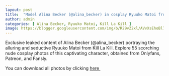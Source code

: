 ```yaml
---
layout: post
title:  "Model Alina Becker (@alina_becker) in cosplay Ryuuko Matoi from Kill La Kill - 55 leaked photos from Onlyfans, Patreon, and Fansly"
author: admin
categories: [ Alina Becker, Ryuuko Matoi, Kill La Kill ]
image: https://blogger.googleusercontent.com/img/b/R29vZ2xl/AVvXsEhoBl76JhqS81SDp7qWhUcwzeOdo2PprfmUkBwRtFHg9PRlMjQESiiymF6s1JbjEC_mWGThIhMmxZTMmo3NZtMAQqSM5RCJ4u1opuOUVsK_udhxkYwuGjzw1IRU42viwvYICxYG6uPocazbmxpLsvNPedqqRux0ZNsmTevbDIQm1R8iLKtHKuDtbpofwAbP/s1600/1%20.webp
---
```


Exclusive leaked content of Alina Becker (@alina_becker) portraying the alluring and seductive Ryuuko Matoi from Kill La Kill. Explore 55 scorching nude cosplay photos of this captivating character, obtained from Onlyfans, Patreon, and Fansly.

<p>You can download all photos by clicking <a href="http://ouo.io/qs/OzRuKBTK?s=https://www.mediafire.com/file/06kn2zb3aks7zx8/Model_Alina_Becker_%2528%2540alina_becker%2529_in_cosplay_Ryuuko_Matoi_from_Kill_La_Kill_-_55_leaked_photos_from_Onlyfans%252C_Patreon%252C_and_Fansly.rar/file">here&nbsp;</a></p>

<div class="separator" style="clear: both;"><a href="https://blogger.googleusercontent.com/img/b/R29vZ2xl/AVvXsEhoBl76JhqS81SDp7qWhUcwzeOdo2PprfmUkBwRtFHg9PRlMjQESiiymF6s1JbjEC_mWGThIhMmxZTMmo3NZtMAQqSM5RCJ4u1opuOUVsK_udhxkYwuGjzw1IRU42viwvYICxYG6uPocazbmxpLsvNPedqqRux0ZNsmTevbDIQm1R8iLKtHKuDtbpofwAbP/s1600/1%20.webp" style="display: block; padding: 1em 0; text-align: center; "><img alt="" border="0" data-original-height="1704" data-original-width="1280" src="https://blogger.googleusercontent.com/img/b/R29vZ2xl/AVvXsEhoBl76JhqS81SDp7qWhUcwzeOdo2PprfmUkBwRtFHg9PRlMjQESiiymF6s1JbjEC_mWGThIhMmxZTMmo3NZtMAQqSM5RCJ4u1opuOUVsK_udhxkYwuGjzw1IRU42viwvYICxYG6uPocazbmxpLsvNPedqqRux0ZNsmTevbDIQm1R8iLKtHKuDtbpofwAbP/s1600/1%20.webp"/></a></div><div class="separator" style="clear: both;"><a href="https://blogger.googleusercontent.com/img/b/R29vZ2xl/AVvXsEjom5H8W1oCQyyqoUttTx6fIG6kNrjnEko8CVKuNDlf8o8foqIu7w-1pY_j3y67vjzDITy2JaEM9z7Ggp1M3i_97NNN-8WRckVypGvKicXcLbCpwnB3iwSJQ00ZrHTO-M1CNp07hyzbf4m9AIswybxaj8lJDLrii8LWvCmkzixd3mGu1qq1ISDFCGxYylsR/s1600/2.webp" style="display: block; padding: 1em 0; text-align: center; "><img alt="" border="0" data-original-height="1728" data-original-width="1280" src="https://blogger.googleusercontent.com/img/b/R29vZ2xl/AVvXsEjom5H8W1oCQyyqoUttTx6fIG6kNrjnEko8CVKuNDlf8o8foqIu7w-1pY_j3y67vjzDITy2JaEM9z7Ggp1M3i_97NNN-8WRckVypGvKicXcLbCpwnB3iwSJQ00ZrHTO-M1CNp07hyzbf4m9AIswybxaj8lJDLrii8LWvCmkzixd3mGu1qq1ISDFCGxYylsR/s1600/2.webp"/></a></div><div class="separator" style="clear: both;"><a href="https://blogger.googleusercontent.com/img/b/R29vZ2xl/AVvXsEiQFhpZ94HgkXD3RC2xpkdWjnT2j_AaQKdpjV-da_JBN6ghG6RMosYCjssA4BNHTVCLp6_yoEHhhMf09UiKe9-2I5gYHNWsMnSpJPHVXl4rIGTylVD0r9wNAC8lCxyvic7al5a6K-9tOqONIlXuN_lPVKioXZxzNZsVIbdRT7USb45jK0VbEp9HQdDeD3zg/s1600/3.webp" style="display: block; padding: 1em 0; text-align: center; "><img alt="" border="0" data-original-height="1704" data-original-width="1280" src="https://blogger.googleusercontent.com/img/b/R29vZ2xl/AVvXsEiQFhpZ94HgkXD3RC2xpkdWjnT2j_AaQKdpjV-da_JBN6ghG6RMosYCjssA4BNHTVCLp6_yoEHhhMf09UiKe9-2I5gYHNWsMnSpJPHVXl4rIGTylVD0r9wNAC8lCxyvic7al5a6K-9tOqONIlXuN_lPVKioXZxzNZsVIbdRT7USb45jK0VbEp9HQdDeD3zg/s1600/3.webp"/></a></div><div class="separator" style="clear: both;"><a href="https://blogger.googleusercontent.com/img/b/R29vZ2xl/AVvXsEhHxPOGsRc-yhLTcRmZM4MoQKC9nZ7UsXrEszQRnWqzmjKYpIDCwiMywRFPIuWwGT3yNgg6mf2dvR93EvTl16FKa6ZLzKyAE_xtzh04jj8GQe6yNiRHJI9ntfFuT-mR8PAC-qupVNPht2Oz0n-jBOb6xTmjwi5qn7Ok9DJDIop2yT0VZm1fAaT8enSPykWW/s1600/4.webp" style="display: block; padding: 1em 0; text-align: center; "><img alt="" border="0" data-original-height="1704" data-original-width="1280" src="https://blogger.googleusercontent.com/img/b/R29vZ2xl/AVvXsEhHxPOGsRc-yhLTcRmZM4MoQKC9nZ7UsXrEszQRnWqzmjKYpIDCwiMywRFPIuWwGT3yNgg6mf2dvR93EvTl16FKa6ZLzKyAE_xtzh04jj8GQe6yNiRHJI9ntfFuT-mR8PAC-qupVNPht2Oz0n-jBOb6xTmjwi5qn7Ok9DJDIop2yT0VZm1fAaT8enSPykWW/s1600/4.webp"/></a></div><div class="separator" style="clear: both;"><a href="https://blogger.googleusercontent.com/img/b/R29vZ2xl/AVvXsEj_oCle-o1XblPGoUecZH5Ljj5iJ2fZFyUuqen009cFAkKVOqEAm9ioUMys-Ecf-KFW8DqBbUC9PVcKOw1VB7-pcQUCthSgNCYGT8vLhH2VN6LLpOM-fXnfXzVL8PSex1l8zjrL1M9aM1geXxvT4GUtkTcI4irnKbFPeS5y7cnaLMOyqlwHgqDJM94D3IGo/s1600/5.webp" style="display: block; padding: 1em 0; text-align: center; "><img alt="" border="0" data-original-height="1704" data-original-width="1280" src="https://blogger.googleusercontent.com/img/b/R29vZ2xl/AVvXsEj_oCle-o1XblPGoUecZH5Ljj5iJ2fZFyUuqen009cFAkKVOqEAm9ioUMys-Ecf-KFW8DqBbUC9PVcKOw1VB7-pcQUCthSgNCYGT8vLhH2VN6LLpOM-fXnfXzVL8PSex1l8zjrL1M9aM1geXxvT4GUtkTcI4irnKbFPeS5y7cnaLMOyqlwHgqDJM94D3IGo/s1600/5.webp"/></a></div><div class="separator" style="clear: both;"><a href="https://blogger.googleusercontent.com/img/b/R29vZ2xl/AVvXsEjTIffmsr9RDL1z-jQjTv5dyGy_ojU9cwNy-rcO7GOxCDITjE3tKHLURT51GT4qHbgotH4yOqE9q4o3vAH0TSkagOmMf3L4IbAsSbM-Ao1IhCA7CzVyDWs5eFvLO9ATZP4gI7_IofLlYsMRHNJonWAyKvu2W4WsyLXkmH7j87UkvDmoxFLR_FJ8pawAqxnj/s1600/6.webp" style="display: block; padding: 1em 0; text-align: center; "><img alt="" border="0" data-original-height="1704" data-original-width="1280" src="https://blogger.googleusercontent.com/img/b/R29vZ2xl/AVvXsEjTIffmsr9RDL1z-jQjTv5dyGy_ojU9cwNy-rcO7GOxCDITjE3tKHLURT51GT4qHbgotH4yOqE9q4o3vAH0TSkagOmMf3L4IbAsSbM-Ao1IhCA7CzVyDWs5eFvLO9ATZP4gI7_IofLlYsMRHNJonWAyKvu2W4WsyLXkmH7j87UkvDmoxFLR_FJ8pawAqxnj/s1600/6.webp"/></a></div><div class="separator" style="clear: both;"><a href="https://blogger.googleusercontent.com/img/b/R29vZ2xl/AVvXsEhSHUyjnFyhK5t_fyP0_emnxkAfzmikotTXnKldgp75MbrkQMpqakr8ppAo5rNSGOGefpakbmDqShTUNBUw3J-e3B6Y8ifU_leE5gCulLFfN4_MTuSakB8CtL6E23EVkZw4kh-MexVGVXP7DUqs028XdGZPdluxNjK08cJ1zuX-Nva-3cB-MpGlWe3VpwWq/s1600/7.webp" style="display: block; padding: 1em 0; text-align: center; "><img alt="" border="0" data-original-height="1704" data-original-width="1280" src="https://blogger.googleusercontent.com/img/b/R29vZ2xl/AVvXsEhSHUyjnFyhK5t_fyP0_emnxkAfzmikotTXnKldgp75MbrkQMpqakr8ppAo5rNSGOGefpakbmDqShTUNBUw3J-e3B6Y8ifU_leE5gCulLFfN4_MTuSakB8CtL6E23EVkZw4kh-MexVGVXP7DUqs028XdGZPdluxNjK08cJ1zuX-Nva-3cB-MpGlWe3VpwWq/s1600/7.webp"/></a></div><div class="separator" style="clear: both;"><a href="https://blogger.googleusercontent.com/img/b/R29vZ2xl/AVvXsEjAkDH_qBy15phtaILVMyfjCdSbnNK_quz5IgzrtPZPmwf6zpjU5Xei59YBWyfHQsL3x6Cb7ldq2g5J_kfpHThruUo0TLmPaLYOmAXNAUtAaHFeI4glEMf0AoEnmxwSkuibs_s4fwI1HDWlfoU6AnjiQL1A_C0SWJ5WkwKqAmsWfndSSrlVMg4H8Snhb3DT/s1600/8.webp" style="display: block; padding: 1em 0; text-align: center; "><img alt="" border="0" data-original-height="1704" data-original-width="1280" src="https://blogger.googleusercontent.com/img/b/R29vZ2xl/AVvXsEjAkDH_qBy15phtaILVMyfjCdSbnNK_quz5IgzrtPZPmwf6zpjU5Xei59YBWyfHQsL3x6Cb7ldq2g5J_kfpHThruUo0TLmPaLYOmAXNAUtAaHFeI4glEMf0AoEnmxwSkuibs_s4fwI1HDWlfoU6AnjiQL1A_C0SWJ5WkwKqAmsWfndSSrlVMg4H8Snhb3DT/s1600/8.webp"/></a></div><div class="separator" style="clear: both;"><a href="https://blogger.googleusercontent.com/img/b/R29vZ2xl/AVvXsEgnkV_xFXzmDBuTXuEoO9ckK1J932D8A1MO_R05edW6hm8teoyLmDgMCQWbZDXGvp2BFk-jh_XLZslWGvqo6QT29UYtVgjr0u9t7uBrXqe2EqONODVhLz0pHbCCy5fsOUN3obkW-hJexwyedD8mAELWLSQPLy6L9ta0ATH6SHv7KkZ-PflKQplACm3kAAxO/s1600/9.webp" style="display: block; padding: 1em 0; text-align: center; "><img alt="" border="0" data-original-height="1704" data-original-width="1280" src="https://blogger.googleusercontent.com/img/b/R29vZ2xl/AVvXsEgnkV_xFXzmDBuTXuEoO9ckK1J932D8A1MO_R05edW6hm8teoyLmDgMCQWbZDXGvp2BFk-jh_XLZslWGvqo6QT29UYtVgjr0u9t7uBrXqe2EqONODVhLz0pHbCCy5fsOUN3obkW-hJexwyedD8mAELWLSQPLy6L9ta0ATH6SHv7KkZ-PflKQplACm3kAAxO/s1600/9.webp"/></a></div><div class="separator" style="clear: both;"><a href="https://blogger.googleusercontent.com/img/b/R29vZ2xl/AVvXsEjcsL4niLMBhbgKvr0X1kQzLL70WdAeR3JKTodcu0X00iJkn4d4P21hiY8Kj3j9o2l2oOwymaFrv2D-QBMFSh6PWUXW811mXUeubE8E9S6FVbBcvFM0j67OoyLAAt2jpJA9fvSN-gJVGNulq3Bn3DltnOUldtHPUrslNiA7HNT4Qg05Shyphenhyphen1hyphenhyphen6NPp3_9vt7/s1600/10.webp" style="display: block; padding: 1em 0; text-align: center; "><img alt="" border="0" data-original-height="1704" data-original-width="1280" src="https://blogger.googleusercontent.com/img/b/R29vZ2xl/AVvXsEjcsL4niLMBhbgKvr0X1kQzLL70WdAeR3JKTodcu0X00iJkn4d4P21hiY8Kj3j9o2l2oOwymaFrv2D-QBMFSh6PWUXW811mXUeubE8E9S6FVbBcvFM0j67OoyLAAt2jpJA9fvSN-gJVGNulq3Bn3DltnOUldtHPUrslNiA7HNT4Qg05Shyphenhyphen1hyphenhyphen6NPp3_9vt7/s1600/10.webp"/></a></div><div class="separator" style="clear: both;"><a href="https://blogger.googleusercontent.com/img/b/R29vZ2xl/AVvXsEiXx3rPuXHMSr5XAO4-HqaiQ4LvVVPw9wGGgJKnn9JFdnBTyUaIu-Zrl0tMbXOaK0to4GMDl6mlzTHmFOf73OVlWUzdLpaDLz8hAWdpFp3ZWgczA7y3yHZcQMVniR_cjlL2NcSvIEftJqq9o1WbU3XwLe1vza8q_ZyjX6S7kx0bBK1uMUuTTG7spgrpjox7/s1600/11.webp" style="display: block; padding: 1em 0; text-align: center; "><img alt="" border="0" data-original-height="1704" data-original-width="1280" src="https://blogger.googleusercontent.com/img/b/R29vZ2xl/AVvXsEiXx3rPuXHMSr5XAO4-HqaiQ4LvVVPw9wGGgJKnn9JFdnBTyUaIu-Zrl0tMbXOaK0to4GMDl6mlzTHmFOf73OVlWUzdLpaDLz8hAWdpFp3ZWgczA7y3yHZcQMVniR_cjlL2NcSvIEftJqq9o1WbU3XwLe1vza8q_ZyjX6S7kx0bBK1uMUuTTG7spgrpjox7/s1600/11.webp"/></a></div><div class="separator" style="clear: both;"><a href="https://blogger.googleusercontent.com/img/b/R29vZ2xl/AVvXsEgVC550agT5_ymSgF6lvx_TgU2ebH0yYtV8JqK7Fix4E1LdOYI1t5FzrHEe6ZdHP5o0BafRPagGs80QpwrHDCfZ-QZkg3HpxUL52fsoAGT369a-uNao-GPftcmXEN7bM2DGvw90yTN-sYWXBXaUmlbhYUitR8fgahZoT_1GlRtmhPfOqBAGdtZIHCSSUnmS/s1600/12.webp" style="display: block; padding: 1em 0; text-align: center; "><img alt="" border="0" data-original-height="1704" data-original-width="1280" src="https://blogger.googleusercontent.com/img/b/R29vZ2xl/AVvXsEgVC550agT5_ymSgF6lvx_TgU2ebH0yYtV8JqK7Fix4E1LdOYI1t5FzrHEe6ZdHP5o0BafRPagGs80QpwrHDCfZ-QZkg3HpxUL52fsoAGT369a-uNao-GPftcmXEN7bM2DGvw90yTN-sYWXBXaUmlbhYUitR8fgahZoT_1GlRtmhPfOqBAGdtZIHCSSUnmS/s1600/12.webp"/></a></div><div class="separator" style="clear: both;"><a href="https://blogger.googleusercontent.com/img/b/R29vZ2xl/AVvXsEg0x1YR1hB41bmxd0OVkJXQKO1_pZN1P67ndyWIgxw5_TSVv7fCyzVy0Zxcyfo31pyojDRgV9w_s_NVPAU-1n5miuV_8mCp9-pNdhbz_-6SEa09jI0eiAKPLkItocF5LrtkVAd00LvxOgopA7_27X8peqDBqgHpPqDA10hGPCPlfEaI0pFxb6jK8c7yrnNB/s1600/13.webp" style="display: block; padding: 1em 0; text-align: center; "><img alt="" border="0" data-original-height="1704" data-original-width="1280" src="https://blogger.googleusercontent.com/img/b/R29vZ2xl/AVvXsEg0x1YR1hB41bmxd0OVkJXQKO1_pZN1P67ndyWIgxw5_TSVv7fCyzVy0Zxcyfo31pyojDRgV9w_s_NVPAU-1n5miuV_8mCp9-pNdhbz_-6SEa09jI0eiAKPLkItocF5LrtkVAd00LvxOgopA7_27X8peqDBqgHpPqDA10hGPCPlfEaI0pFxb6jK8c7yrnNB/s1600/13.webp"/></a></div><div class="separator" style="clear: both;"><a href="https://blogger.googleusercontent.com/img/b/R29vZ2xl/AVvXsEiBtKSJkSeVNBnU1JGgxHNiRzA8-Q27kN0-b-s4XR4Ckd4FOXz1yOtQ69V5xRFZu3MixtDc0luiDMVyq2QlaLa7cbZQ4M73g6ZEBs0hhOThYISUF2MPMBaN5xIaRUqXj8sj_v_ZpCFnTwVwbhEZuT7mhgMQTBocxhXTDlAa6G381uud4ClbFMRtfZQY0CEp/s1600/14.webp" style="display: block; padding: 1em 0; text-align: center; "><img alt="" border="0" data-original-height="1704" data-original-width="1280" src="https://blogger.googleusercontent.com/img/b/R29vZ2xl/AVvXsEiBtKSJkSeVNBnU1JGgxHNiRzA8-Q27kN0-b-s4XR4Ckd4FOXz1yOtQ69V5xRFZu3MixtDc0luiDMVyq2QlaLa7cbZQ4M73g6ZEBs0hhOThYISUF2MPMBaN5xIaRUqXj8sj_v_ZpCFnTwVwbhEZuT7mhgMQTBocxhXTDlAa6G381uud4ClbFMRtfZQY0CEp/s1600/14.webp"/></a></div><div class="separator" style="clear: both;"><a href="https://blogger.googleusercontent.com/img/b/R29vZ2xl/AVvXsEjlqWsQkImd-yQGrYOYzTELogA_NYFHOUsNKycG8f15Jq1qvRiYPpZzJfIVjb-spD1jBCjnYAmIVqXFP3WU9wX09Wa0-SwzNp37fM4HJX6uNRQsfPL_EYTWEr1G6_EdBv_wE-2gF4qyFs8cWckG3YzxyE62Cbnja6hs-_5Nm3ImzgnuZFLSFzF4FwdXL8M7/s1600/15.webp" style="display: block; padding: 1em 0; text-align: center; "><img alt="" border="0" data-original-height="1704" data-original-width="1280" src="https://blogger.googleusercontent.com/img/b/R29vZ2xl/AVvXsEjlqWsQkImd-yQGrYOYzTELogA_NYFHOUsNKycG8f15Jq1qvRiYPpZzJfIVjb-spD1jBCjnYAmIVqXFP3WU9wX09Wa0-SwzNp37fM4HJX6uNRQsfPL_EYTWEr1G6_EdBv_wE-2gF4qyFs8cWckG3YzxyE62Cbnja6hs-_5Nm3ImzgnuZFLSFzF4FwdXL8M7/s1600/15.webp"/></a></div><div class="separator" style="clear: both;"><a href="https://blogger.googleusercontent.com/img/b/R29vZ2xl/AVvXsEibin6k2AyCdVkZlk5HrrLKQYV9eINce5F4Z0N_6IrdpPrhC5npAw15Rr2zSD-4e3X7nUIMKsSeCTks8yI3KsetA7PELqZw6Aswy0duF0kD9KGHrMKAJhOjtxd9y70juJrIvzP049OAsUnApftMTsa2A34PyxTC45xgpSsx8p93EVMJnevfi0EcIn8-qH2-/s1600/16.webp" style="display: block; padding: 1em 0; text-align: center; "><img alt="" border="0" data-original-height="1704" data-original-width="1280" src="https://blogger.googleusercontent.com/img/b/R29vZ2xl/AVvXsEibin6k2AyCdVkZlk5HrrLKQYV9eINce5F4Z0N_6IrdpPrhC5npAw15Rr2zSD-4e3X7nUIMKsSeCTks8yI3KsetA7PELqZw6Aswy0duF0kD9KGHrMKAJhOjtxd9y70juJrIvzP049OAsUnApftMTsa2A34PyxTC45xgpSsx8p93EVMJnevfi0EcIn8-qH2-/s1600/16.webp"/></a></div><div class="separator" style="clear: both;"><a href="https://blogger.googleusercontent.com/img/b/R29vZ2xl/AVvXsEhXeou9LmGS8nNDtj8y5yc3FRjV_oWp_VbCWvsSy63NjYrAQoxm8yx4D_Ya9ODgozvSdtp971t9lNozHQyhvFJYEatPYQNYvIbT8fsqRRm1YQTO-7oPKwetwQqTYGt_tAJODfeZBoUYdbgTlrU8dPA89EGYj8rSw5ciRCqPU22cGkAsvim0CA9UcPdQFLpC/s1600/17.webp" style="display: block; padding: 1em 0; text-align: center; "><img alt="" border="0" data-original-height="961" data-original-width="1280" src="https://blogger.googleusercontent.com/img/b/R29vZ2xl/AVvXsEhXeou9LmGS8nNDtj8y5yc3FRjV_oWp_VbCWvsSy63NjYrAQoxm8yx4D_Ya9ODgozvSdtp971t9lNozHQyhvFJYEatPYQNYvIbT8fsqRRm1YQTO-7oPKwetwQqTYGt_tAJODfeZBoUYdbgTlrU8dPA89EGYj8rSw5ciRCqPU22cGkAsvim0CA9UcPdQFLpC/s1600/17.webp"/></a></div><div class="separator" style="clear: both;"><a href="https://blogger.googleusercontent.com/img/b/R29vZ2xl/AVvXsEhW7kZvEfXkvtjqK9CDaS5XVH1p5uKGCCq0eZzpQVaHknCXMwNrbp3lNiG-iMBORLvM4qiAv9rSOd2y71JI6dRaYRF4gzn3sY6BnKadujCEPNgz1t5ZUaq0gAXG3gngakOAOSMGsW6a6X1KATr15KXjiCiri-U0Jon6znvvCUVnay9DoLc-ktkNDuMGSMiw/s1600/18.webp" style="display: block; padding: 1em 0; text-align: center; "><img alt="" border="0" data-original-height="1704" data-original-width="1280" src="https://blogger.googleusercontent.com/img/b/R29vZ2xl/AVvXsEhW7kZvEfXkvtjqK9CDaS5XVH1p5uKGCCq0eZzpQVaHknCXMwNrbp3lNiG-iMBORLvM4qiAv9rSOd2y71JI6dRaYRF4gzn3sY6BnKadujCEPNgz1t5ZUaq0gAXG3gngakOAOSMGsW6a6X1KATr15KXjiCiri-U0Jon6znvvCUVnay9DoLc-ktkNDuMGSMiw/s1600/18.webp"/></a></div><div class="separator" style="clear: both;"><a href="https://blogger.googleusercontent.com/img/b/R29vZ2xl/AVvXsEiKuzEgnQa9l_HimNmhyphenhyphenY9cacg_vU8iMNCJmnnZjIPYX56Fxztx3I7FHBr1B5HFQLBbbkl422PLP7N97m3b1iijJT-1W_GVRXy49rvSM-8ZVI1XjrF5VTIlTwUeBZadg-9WiSD9BDjHj7jmhRNCM855eWmwcKgUyc6I6kWBFhxksJRJemDY0hr0EsFSgn_F/s1600/19.webp" style="display: block; padding: 1em 0; text-align: center; "><img alt="" border="0" data-original-height="1704" data-original-width="1280" src="https://blogger.googleusercontent.com/img/b/R29vZ2xl/AVvXsEiKuzEgnQa9l_HimNmhyphenhyphenY9cacg_vU8iMNCJmnnZjIPYX56Fxztx3I7FHBr1B5HFQLBbbkl422PLP7N97m3b1iijJT-1W_GVRXy49rvSM-8ZVI1XjrF5VTIlTwUeBZadg-9WiSD9BDjHj7jmhRNCM855eWmwcKgUyc6I6kWBFhxksJRJemDY0hr0EsFSgn_F/s1600/19.webp"/></a></div><div class="separator" style="clear: both;"><a href="https://blogger.googleusercontent.com/img/b/R29vZ2xl/AVvXsEgr0sLLYsKEyLaDHYFc1hG6pDC4g39qN3ZHfutjhXoRjsFcasFDLVWuB3u_eeZPczfi8n3aIaxQUsLb9oQCFBhygfcxSfun7yNRIjvlfHnR2iw9N-OscEFlU6ijcVcv0Xj59g6dGuYXVGiW_vB2g3hANly1drW-csRSR89-0TTYqfpj59M6ts1uxC_fqe9o/s1600/20.webp" style="display: block; padding: 1em 0; text-align: center; "><img alt="" border="0" data-original-height="1704" data-original-width="1280" src="https://blogger.googleusercontent.com/img/b/R29vZ2xl/AVvXsEgr0sLLYsKEyLaDHYFc1hG6pDC4g39qN3ZHfutjhXoRjsFcasFDLVWuB3u_eeZPczfi8n3aIaxQUsLb9oQCFBhygfcxSfun7yNRIjvlfHnR2iw9N-OscEFlU6ijcVcv0Xj59g6dGuYXVGiW_vB2g3hANly1drW-csRSR89-0TTYqfpj59M6ts1uxC_fqe9o/s1600/20.webp"/></a></div><div class="separator" style="clear: both;"><a href="https://blogger.googleusercontent.com/img/b/R29vZ2xl/AVvXsEhT0BHcCYMsaUdRgICtr_qqiTQf0Rj7AYqJzONiJMFYYBOzUXy5u59vxVeDgrs8FQiJPNX4uCuUvDVAX2wfOarRHvNrXm5biGFjUklVTxabe5SqrIyx6pQSPvshN4GvglXt85aViyxmH7lnCtpErni3IFOARXJBVJS5sJ1MkQSa9V1gPJOkuvLQN0ky1Zkb/s1600/21.webp" style="display: block; padding: 1em 0; text-align: center; "><img alt="" border="0" data-original-height="1704" data-original-width="1280" src="https://blogger.googleusercontent.com/img/b/R29vZ2xl/AVvXsEhT0BHcCYMsaUdRgICtr_qqiTQf0Rj7AYqJzONiJMFYYBOzUXy5u59vxVeDgrs8FQiJPNX4uCuUvDVAX2wfOarRHvNrXm5biGFjUklVTxabe5SqrIyx6pQSPvshN4GvglXt85aViyxmH7lnCtpErni3IFOARXJBVJS5sJ1MkQSa9V1gPJOkuvLQN0ky1Zkb/s1600/21.webp"/></a></div><div class="separator" style="clear: both;"><a href="https://blogger.googleusercontent.com/img/b/R29vZ2xl/AVvXsEi-haRA7HfwvjF7_SMZac0FJJ2mv412n6pg9N3Np53OsK_CDwP4eiLKaZyRW6JZ0-BeF5dtCxejLeVlst0AB5D0JcEq-4ujsXmNuuwnAK5JWozjoH0Ig6LoghA2fXcRhR6VPcDZiYQPGRIndzWj1aS16-qs2zVvE2UVlG4Tp1CKklRS8Y8lzDe1xtqWHko_/s1600/22.webp" style="display: block; padding: 1em 0; text-align: center; "><img alt="" border="0" data-original-height="1704" data-original-width="1280" src="https://blogger.googleusercontent.com/img/b/R29vZ2xl/AVvXsEi-haRA7HfwvjF7_SMZac0FJJ2mv412n6pg9N3Np53OsK_CDwP4eiLKaZyRW6JZ0-BeF5dtCxejLeVlst0AB5D0JcEq-4ujsXmNuuwnAK5JWozjoH0Ig6LoghA2fXcRhR6VPcDZiYQPGRIndzWj1aS16-qs2zVvE2UVlG4Tp1CKklRS8Y8lzDe1xtqWHko_/s1600/22.webp"/></a></div><div class="separator" style="clear: both;"><a href="https://blogger.googleusercontent.com/img/b/R29vZ2xl/AVvXsEjy1ghb66gW3uVt5PCrKxyk-H030SsoQ7NkL9xHYyAGHir8pneUYxq5JOPHwDug1Tag7d03fveyVlNMLPCnTU-uNVb3sbncXUpBVelDTp9V7YaFIViN-iEOY_GgndBf73LjZaLNm0zh8A43u1qPMNtYLT8mj-p7Nj0xwXA25XRDdi0YrG-xBf4swM3cBFq8/s1600/23.webp" style="display: block; padding: 1em 0; text-align: center; "><img alt="" border="0" data-original-height="1704" data-original-width="1280" src="https://blogger.googleusercontent.com/img/b/R29vZ2xl/AVvXsEjy1ghb66gW3uVt5PCrKxyk-H030SsoQ7NkL9xHYyAGHir8pneUYxq5JOPHwDug1Tag7d03fveyVlNMLPCnTU-uNVb3sbncXUpBVelDTp9V7YaFIViN-iEOY_GgndBf73LjZaLNm0zh8A43u1qPMNtYLT8mj-p7Nj0xwXA25XRDdi0YrG-xBf4swM3cBFq8/s1600/23.webp"/></a></div><div class="separator" style="clear: both;"><a href="https://blogger.googleusercontent.com/img/b/R29vZ2xl/AVvXsEiRhzvj314vxNrNAZJa7ohVEnPdC_7HLWd01ksi-wKrHE1mBF2W9H0W_xpRfVtpBqBy0BUh2aCOF_OW8zB_NK8Wj03FaC0KPLsxjXDG77q5JAVsN4DH3ow51o_QOjRVmOEUfPRmohSE_ChME5lY0mCxBScoredEe0AfZ_UZiyVjeZdRCu7fk2LVpFrWW5Fy/s1600/24.webp" style="display: block; padding: 1em 0; text-align: center; "><img alt="" border="0" data-original-height="1704" data-original-width="1280" src="https://blogger.googleusercontent.com/img/b/R29vZ2xl/AVvXsEiRhzvj314vxNrNAZJa7ohVEnPdC_7HLWd01ksi-wKrHE1mBF2W9H0W_xpRfVtpBqBy0BUh2aCOF_OW8zB_NK8Wj03FaC0KPLsxjXDG77q5JAVsN4DH3ow51o_QOjRVmOEUfPRmohSE_ChME5lY0mCxBScoredEe0AfZ_UZiyVjeZdRCu7fk2LVpFrWW5Fy/s1600/24.webp"/></a></div><div class="separator" style="clear: both;"><a href="https://blogger.googleusercontent.com/img/b/R29vZ2xl/AVvXsEhAi1N0Th8IMhBtLNq4XA_i-9vIWh0rf1fGV8wEFm0O-NUla6NZhQITkkKeC5NYbwsfad6xk9hDBuQsaavkGDFyS8IdZAhK8Uk2GzfwOlxykCTi5PwZM8AKJpRotp3oN7iKIkVb75kDkK7OWJn4UeYkAhflcx7TsMCkMCunbp-uPXeoxcSXWIUNKMbhB5aL/s1600/25.webp" style="display: block; padding: 1em 0; text-align: center; "><img alt="" border="0" data-original-height="1704" data-original-width="1280" src="https://blogger.googleusercontent.com/img/b/R29vZ2xl/AVvXsEhAi1N0Th8IMhBtLNq4XA_i-9vIWh0rf1fGV8wEFm0O-NUla6NZhQITkkKeC5NYbwsfad6xk9hDBuQsaavkGDFyS8IdZAhK8Uk2GzfwOlxykCTi5PwZM8AKJpRotp3oN7iKIkVb75kDkK7OWJn4UeYkAhflcx7TsMCkMCunbp-uPXeoxcSXWIUNKMbhB5aL/s1600/25.webp"/></a></div><div class="separator" style="clear: both;"><a href="https://blogger.googleusercontent.com/img/b/R29vZ2xl/AVvXsEhGZWvazwO51oiq9mygmoRk8r72E8YktYxv5V_z8WruIx1zTLY0-T_BqFSFCltbgkglXLr-nJK091INO3hGjuaUyaO1T6pXWuTh94ljzcAatKKhAD22J_BeUgul23DPcSQ5YBOje7A2u_IquApGLBJEo8-xrknFd2SesnODtm4c4bs2IuK-JtIrOrQqfnZo/s1600/26.webp" style="display: block; padding: 1em 0; text-align: center; "><img alt="" border="0" data-original-height="1704" data-original-width="1280" src="https://blogger.googleusercontent.com/img/b/R29vZ2xl/AVvXsEhGZWvazwO51oiq9mygmoRk8r72E8YktYxv5V_z8WruIx1zTLY0-T_BqFSFCltbgkglXLr-nJK091INO3hGjuaUyaO1T6pXWuTh94ljzcAatKKhAD22J_BeUgul23DPcSQ5YBOje7A2u_IquApGLBJEo8-xrknFd2SesnODtm4c4bs2IuK-JtIrOrQqfnZo/s1600/26.webp"/></a></div><div class="separator" style="clear: both;"><a href="https://blogger.googleusercontent.com/img/b/R29vZ2xl/AVvXsEgN8RL7EkBqDphzjIZHWf2wsMIfKP0ft7dqVupdCzXKLAABXyolKYDbaxAgx1IbABxXNNxABkrRKRspn0cAdxsvfgUQhW8pX3qFUjrtCH4eRhx8AdA1qD9Gw1wk7XUaKZD_pM68RFSC2IqDpZNR7j_uNtjjAQlv0U_Zx9Kbr4aVp8VNdS4TIWjcf8NTpg1i/s1600/27.webp" style="display: block; padding: 1em 0; text-align: center; "><img alt="" border="0" data-original-height="1718" data-original-width="1280" src="https://blogger.googleusercontent.com/img/b/R29vZ2xl/AVvXsEgN8RL7EkBqDphzjIZHWf2wsMIfKP0ft7dqVupdCzXKLAABXyolKYDbaxAgx1IbABxXNNxABkrRKRspn0cAdxsvfgUQhW8pX3qFUjrtCH4eRhx8AdA1qD9Gw1wk7XUaKZD_pM68RFSC2IqDpZNR7j_uNtjjAQlv0U_Zx9Kbr4aVp8VNdS4TIWjcf8NTpg1i/s1600/27.webp"/></a></div><div class="separator" style="clear: both;"><a href="https://blogger.googleusercontent.com/img/b/R29vZ2xl/AVvXsEgzGAFOg7hfpFqVItK-cteZ9yUJ6C95xQ0VkJRydkL-56HvRbrPNcw5m4akf2mGDZrSKUrfS8be8zkBAH25Em9nPYgk9v9vzQMOTcex3CrTzWjDUu9xl25aiHx5pfXWtUkkr3LdkM647X-nMe_X-tvWP-JWO70RnK6Zt1ixZJcvTF_xYRySeYbHCvPv-hgi/s1600/28.webp" style="display: block; padding: 1em 0; text-align: center; "><img alt="" border="0" data-original-height="1704" data-original-width="1280" src="https://blogger.googleusercontent.com/img/b/R29vZ2xl/AVvXsEgzGAFOg7hfpFqVItK-cteZ9yUJ6C95xQ0VkJRydkL-56HvRbrPNcw5m4akf2mGDZrSKUrfS8be8zkBAH25Em9nPYgk9v9vzQMOTcex3CrTzWjDUu9xl25aiHx5pfXWtUkkr3LdkM647X-nMe_X-tvWP-JWO70RnK6Zt1ixZJcvTF_xYRySeYbHCvPv-hgi/s1600/28.webp"/></a></div><div class="separator" style="clear: both;"><a href="https://blogger.googleusercontent.com/img/b/R29vZ2xl/AVvXsEi7ZEvbj4B19LkKaNc3ys7ZSgmkZQj5KR6yUMDVEedLOjl-guPS8m-pVtI5yxPSofi9rql1gXlWXWp59kBcxHsYNQ36n_40wl5yERDm2Po2-mR4CBGsr5yVMROF_LffIn9xoN7sgKOSLaAOJ2xRjOTML13GQY_IhyphenhyphenX-K7tdwpkdiFOtYXX1N1QZF_F6elRN/s1600/29.webp" style="display: block; padding: 1em 0; text-align: center; "><img alt="" border="0" data-original-height="1704" data-original-width="1280" src="https://blogger.googleusercontent.com/img/b/R29vZ2xl/AVvXsEi7ZEvbj4B19LkKaNc3ys7ZSgmkZQj5KR6yUMDVEedLOjl-guPS8m-pVtI5yxPSofi9rql1gXlWXWp59kBcxHsYNQ36n_40wl5yERDm2Po2-mR4CBGsr5yVMROF_LffIn9xoN7sgKOSLaAOJ2xRjOTML13GQY_IhyphenhyphenX-K7tdwpkdiFOtYXX1N1QZF_F6elRN/s1600/29.webp"/></a></div><div class="separator" style="clear: both;"><a href="https://blogger.googleusercontent.com/img/b/R29vZ2xl/AVvXsEhoPkUTe3Htx1bCnrrnPsEx-_fpcWxY4WRc__HcaKhYAMwV-OMIhbnWf7ltVhSinwoNqev07MppR3coKUEIPaXfbX0dM-x-54PhTuJ5t8LbBzIh0-caF4sXWeG7PCW4RLSgddPdrR0JVgOtAXJKvx4auMjTq7fkDI9DnAVwHmWCPOlEW0zpX5CD7FJOt64P/s1600/30.webp" style="display: block; padding: 1em 0; text-align: center; "><img alt="" border="0" data-original-height="1704" data-original-width="1280" src="https://blogger.googleusercontent.com/img/b/R29vZ2xl/AVvXsEhoPkUTe3Htx1bCnrrnPsEx-_fpcWxY4WRc__HcaKhYAMwV-OMIhbnWf7ltVhSinwoNqev07MppR3coKUEIPaXfbX0dM-x-54PhTuJ5t8LbBzIh0-caF4sXWeG7PCW4RLSgddPdrR0JVgOtAXJKvx4auMjTq7fkDI9DnAVwHmWCPOlEW0zpX5CD7FJOt64P/s1600/30.webp"/></a></div><div class="separator" style="clear: both;"><a href="https://blogger.googleusercontent.com/img/b/R29vZ2xl/AVvXsEj6U77HS2DEJU_1Z2av5JfzYyllQ0Pwu5Ld_J7jjM1xIC2lT8LrC5Fgagr4oXBjc5RYbhVm3Hy3fr9Uw_SXloWWvt4JM3K3xlhyCbNRWWMUumXw3jXH2Hl2g_meq98PDIwHQHlFbTpOfYbNdcJkifa2f-8cZb5dkvLSCmeo4p58oCTDtu3Qm92tsSs3wQNq/s1600/31.webp" style="display: block; padding: 1em 0; text-align: center; "><img alt="" border="0" data-original-height="1704" data-original-width="1280" src="https://blogger.googleusercontent.com/img/b/R29vZ2xl/AVvXsEj6U77HS2DEJU_1Z2av5JfzYyllQ0Pwu5Ld_J7jjM1xIC2lT8LrC5Fgagr4oXBjc5RYbhVm3Hy3fr9Uw_SXloWWvt4JM3K3xlhyCbNRWWMUumXw3jXH2Hl2g_meq98PDIwHQHlFbTpOfYbNdcJkifa2f-8cZb5dkvLSCmeo4p58oCTDtu3Qm92tsSs3wQNq/s1600/31.webp"/></a></div><div class="separator" style="clear: both;"><a href="https://blogger.googleusercontent.com/img/b/R29vZ2xl/AVvXsEi8vE5cAFj9z1M3GvioC-C3fMmvJ0S_YUIc8rvNA_Z3nR5egV6HWVAE7hTQWV3ykGGIeAXpaX5wtsTpWFOUBXdW5KGcAFb6l0Uhk-_6IzcwdQOWri76ZfpAi4i8k1WUFdVzzpaOD6I7zT2tJPvmN4grPTt2cIcfZrpr-5aMObCMf82O4f0nounJL6FulOfV/s1600/32.webp" style="display: block; padding: 1em 0; text-align: center; "><img alt="" border="0" data-original-height="1704" data-original-width="1280" src="https://blogger.googleusercontent.com/img/b/R29vZ2xl/AVvXsEi8vE5cAFj9z1M3GvioC-C3fMmvJ0S_YUIc8rvNA_Z3nR5egV6HWVAE7hTQWV3ykGGIeAXpaX5wtsTpWFOUBXdW5KGcAFb6l0Uhk-_6IzcwdQOWri76ZfpAi4i8k1WUFdVzzpaOD6I7zT2tJPvmN4grPTt2cIcfZrpr-5aMObCMf82O4f0nounJL6FulOfV/s1600/32.webp"/></a></div><div class="separator" style="clear: both;"><a href="https://blogger.googleusercontent.com/img/b/R29vZ2xl/AVvXsEgsaS0S4WLY1GcbvC4V3pUV8hUWSBzPKH3tI9tl8Ly87G5yqTz1m4BmYZdfETt_4H43KDBxedwU_5moiLN2x6XBD0eulfGTUzTqv2k1TclN3D_EWhYBJLgTqW_NKlcjYVnu-POo2_aF8j9QlxZIuuVfOewaFDI0w0DY-6_b5BLKF6IRJS1KYUfbDYJYL4IK/s1600/33.webp" style="display: block; padding: 1em 0; text-align: center; "><img alt="" border="0" data-original-height="1704" data-original-width="1280" src="https://blogger.googleusercontent.com/img/b/R29vZ2xl/AVvXsEgsaS0S4WLY1GcbvC4V3pUV8hUWSBzPKH3tI9tl8Ly87G5yqTz1m4BmYZdfETt_4H43KDBxedwU_5moiLN2x6XBD0eulfGTUzTqv2k1TclN3D_EWhYBJLgTqW_NKlcjYVnu-POo2_aF8j9QlxZIuuVfOewaFDI0w0DY-6_b5BLKF6IRJS1KYUfbDYJYL4IK/s1600/33.webp"/></a></div><div class="separator" style="clear: both;"><a href="https://blogger.googleusercontent.com/img/b/R29vZ2xl/AVvXsEhdVMW9kxaVBtWLD_7EkzCBqCjs6FfM1goL18ghkBLen-x7foYGXUPDhTK_958zvp-IFwJyat7hR5ZxtL54_6-Wa3xMFqnDjr4zoNHEMdLoKKTqfv8JdJHvp-aO3-ApohfVgzeNVYzPKY2k4x0MhOwKUU3yual-ZXNskoRS9n3aeFJX0lihvfGZZawKyNEx/s1600/34.webp" style="display: block; padding: 1em 0; text-align: center; "><img alt="" border="0" data-original-height="1704" data-original-width="1280" src="https://blogger.googleusercontent.com/img/b/R29vZ2xl/AVvXsEhdVMW9kxaVBtWLD_7EkzCBqCjs6FfM1goL18ghkBLen-x7foYGXUPDhTK_958zvp-IFwJyat7hR5ZxtL54_6-Wa3xMFqnDjr4zoNHEMdLoKKTqfv8JdJHvp-aO3-ApohfVgzeNVYzPKY2k4x0MhOwKUU3yual-ZXNskoRS9n3aeFJX0lihvfGZZawKyNEx/s1600/34.webp"/></a></div><div class="separator" style="clear: both;"><a href="https://blogger.googleusercontent.com/img/b/R29vZ2xl/AVvXsEiVArYiKSH9HmXKwTdceHGcHBnsdjUFOv3Qx7a75cMxEDmiAbMRtWQdxacom0aWBNwzvCGVE74RFKR4t_JzfkGTv7nD5zuJe6i33wEfUaaG2YLNzoOyK79HuA7lQfXarGXtAoGFV2YFCOKFI_QFAeqBLw1uibFrijPN4klkY9tRV9TSZHgiWEwfzU5-HbsC/s1600/35.webp" style="display: block; padding: 1em 0; text-align: center; "><img alt="" border="0" data-original-height="1704" data-original-width="1280" src="https://blogger.googleusercontent.com/img/b/R29vZ2xl/AVvXsEiVArYiKSH9HmXKwTdceHGcHBnsdjUFOv3Qx7a75cMxEDmiAbMRtWQdxacom0aWBNwzvCGVE74RFKR4t_JzfkGTv7nD5zuJe6i33wEfUaaG2YLNzoOyK79HuA7lQfXarGXtAoGFV2YFCOKFI_QFAeqBLw1uibFrijPN4klkY9tRV9TSZHgiWEwfzU5-HbsC/s1600/35.webp"/></a></div><div class="separator" style="clear: both;"><a href="https://blogger.googleusercontent.com/img/b/R29vZ2xl/AVvXsEhTVCRAPCSEf04SuJ2tzplKWv31vUdk_NrDXXOqiIea3kExDaxNd590DS_Wnnfh3OFI9F3KgahVtKbG6hoIjRqrHY6IEYMsU7Yf5NBXmInym5eAffhGlPDyiWTVLWtOBzwROMdubPjqSfN5lYaUGMC-dU2g1M-LHoIpcgf83kEXKj1Y3L0I40eLYc-BSYzi/s1600/36.webp" style="display: block; padding: 1em 0; text-align: center; "><img alt="" border="0" data-original-height="1704" data-original-width="1280" src="https://blogger.googleusercontent.com/img/b/R29vZ2xl/AVvXsEhTVCRAPCSEf04SuJ2tzplKWv31vUdk_NrDXXOqiIea3kExDaxNd590DS_Wnnfh3OFI9F3KgahVtKbG6hoIjRqrHY6IEYMsU7Yf5NBXmInym5eAffhGlPDyiWTVLWtOBzwROMdubPjqSfN5lYaUGMC-dU2g1M-LHoIpcgf83kEXKj1Y3L0I40eLYc-BSYzi/s1600/36.webp"/></a></div><div class="separator" style="clear: both;"><a href="https://blogger.googleusercontent.com/img/b/R29vZ2xl/AVvXsEigu7zoWMb53XFsLfKh88F6ebKE0cFdCzFHLisq71Nh_qlW50SBTsDHtF_yRvpux9oJWedshsGF3Y1CG0U8Z_03eUjTtX-nXKRSwic-yQOJvZ1BiGDNmWg1aPLSnR62NJm008w9C0q6hPS8aC-dm1xy37J_wTrB4jCO0sJy8PCb6PlI4Dz1NmRXKP2_yJAs/s1600/37.webp" style="display: block; padding: 1em 0; text-align: center; "><img alt="" border="0" data-original-height="1704" data-original-width="1280" src="https://blogger.googleusercontent.com/img/b/R29vZ2xl/AVvXsEigu7zoWMb53XFsLfKh88F6ebKE0cFdCzFHLisq71Nh_qlW50SBTsDHtF_yRvpux9oJWedshsGF3Y1CG0U8Z_03eUjTtX-nXKRSwic-yQOJvZ1BiGDNmWg1aPLSnR62NJm008w9C0q6hPS8aC-dm1xy37J_wTrB4jCO0sJy8PCb6PlI4Dz1NmRXKP2_yJAs/s1600/37.webp"/></a></div><div class="separator" style="clear: both;"><a href="https://blogger.googleusercontent.com/img/b/R29vZ2xl/AVvXsEi8aaAEh9PriloIJA2KgzRQbIAm9RiBtLeCnmrTgMZdlndBZuhoasy12RSJ-K21jUaZhodLSbR2d_i1iXQpldG8x3HeGAqQJacGgzTRuzrXMc_X43CE54ZaEISEBaLz71Bic1MbEKFkCB_VnGJqbp09hx_tYLk-UlozHe5VnHxuYaJfnBIe6pmt_mIw2P-9/s1600/38.webp" style="display: block; padding: 1em 0; text-align: center; "><img alt="" border="0" data-original-height="1704" data-original-width="1280" src="https://blogger.googleusercontent.com/img/b/R29vZ2xl/AVvXsEi8aaAEh9PriloIJA2KgzRQbIAm9RiBtLeCnmrTgMZdlndBZuhoasy12RSJ-K21jUaZhodLSbR2d_i1iXQpldG8x3HeGAqQJacGgzTRuzrXMc_X43CE54ZaEISEBaLz71Bic1MbEKFkCB_VnGJqbp09hx_tYLk-UlozHe5VnHxuYaJfnBIe6pmt_mIw2P-9/s1600/38.webp"/></a></div><div class="separator" style="clear: both;"><a href="https://blogger.googleusercontent.com/img/b/R29vZ2xl/AVvXsEjRGAJzjc_HPdWLWPgs8WjjpqN1cFp0PGWHSrIOz_Zu-i1H7A0oarYEd4XiRCn33G-SNbghoTgcliRhk2DVpfMN1D0K2xaggOPKKjg0waXrheBGLjDQqnLVV8q25fMHKCHFr8XpThCNnA1rJCtFFUR0cD7_3uOhJ8z2LIz50smjP5LO3s7BQtT7eIrHGOnG/s1600/39.webp" style="display: block; padding: 1em 0; text-align: center; "><img alt="" border="0" data-original-height="1704" data-original-width="1280" src="https://blogger.googleusercontent.com/img/b/R29vZ2xl/AVvXsEjRGAJzjc_HPdWLWPgs8WjjpqN1cFp0PGWHSrIOz_Zu-i1H7A0oarYEd4XiRCn33G-SNbghoTgcliRhk2DVpfMN1D0K2xaggOPKKjg0waXrheBGLjDQqnLVV8q25fMHKCHFr8XpThCNnA1rJCtFFUR0cD7_3uOhJ8z2LIz50smjP5LO3s7BQtT7eIrHGOnG/s1600/39.webp"/></a></div><div class="separator" style="clear: both;"><a href="https://blogger.googleusercontent.com/img/b/R29vZ2xl/AVvXsEjQM4lz-I1zDOWL_OVe-lSJK7r2V21Q-xcsVrFHZwJyaAoAZpxV8ocg9q6aQQzX-B8W4lGpTJw6mn5Op85dBJBA7qhUvJ04CxyjtbIvSei83d_m41VtKUYvFgSjjXrxCpfrd0oa9kfOyaxG2xfwksxuMJssOQC4_uynegJ-jG5dOsxJI5aPmeu6IRXgIMWX/s1600/40.webp" style="display: block; padding: 1em 0; text-align: center; "><img alt="" border="0" data-original-height="1704" data-original-width="1280" src="https://blogger.googleusercontent.com/img/b/R29vZ2xl/AVvXsEjQM4lz-I1zDOWL_OVe-lSJK7r2V21Q-xcsVrFHZwJyaAoAZpxV8ocg9q6aQQzX-B8W4lGpTJw6mn5Op85dBJBA7qhUvJ04CxyjtbIvSei83d_m41VtKUYvFgSjjXrxCpfrd0oa9kfOyaxG2xfwksxuMJssOQC4_uynegJ-jG5dOsxJI5aPmeu6IRXgIMWX/s1600/40.webp"/></a></div><div class="separator" style="clear: both;"><a href="https://blogger.googleusercontent.com/img/b/R29vZ2xl/AVvXsEgEEeWuLICy8R0vMh248apzTYgD_eqrHOzJ3Rl9p-F0XkJdVnqo_tDdILvDFWwyNADE50ojDg0Gor2oUpCSmBqxWtxQ_sD5sKd0dvH_UH94Ymt9n4b634kdFkwlqm27HJVoc4_wlC94OmB-p-BGUtggs3_tXV1n39zjbEbveKrrIoglxf1_IUwBK1GrvxZu/s1600/41.webp" style="display: block; padding: 1em 0; text-align: center; "><img alt="" border="0" data-original-height="1704" data-original-width="1280" src="https://blogger.googleusercontent.com/img/b/R29vZ2xl/AVvXsEgEEeWuLICy8R0vMh248apzTYgD_eqrHOzJ3Rl9p-F0XkJdVnqo_tDdILvDFWwyNADE50ojDg0Gor2oUpCSmBqxWtxQ_sD5sKd0dvH_UH94Ymt9n4b634kdFkwlqm27HJVoc4_wlC94OmB-p-BGUtggs3_tXV1n39zjbEbveKrrIoglxf1_IUwBK1GrvxZu/s1600/41.webp"/></a></div><div class="separator" style="clear: both;"><a href="https://blogger.googleusercontent.com/img/b/R29vZ2xl/AVvXsEgzj7x0JN4_DdtLpYV8tVknm8fFEjw7KC4tzyOYSgM1A-BxFwn729g69MG4tBhhjvhpH4dk5lebtdjZAZSeYTx_i9MkIz1zu78mwSszC4iDI1y2foHeFVGGS-Lo2mcQtmt5xg4AZXRkD602nvlkX3dQD9eRZwOez90a70ibHH7X5NF93sPU1ZJvYHuOWu7s/s1600/42.webp" style="display: block; padding: 1em 0; text-align: center; "><img alt="" border="0" data-original-height="1704" data-original-width="1280" src="https://blogger.googleusercontent.com/img/b/R29vZ2xl/AVvXsEgzj7x0JN4_DdtLpYV8tVknm8fFEjw7KC4tzyOYSgM1A-BxFwn729g69MG4tBhhjvhpH4dk5lebtdjZAZSeYTx_i9MkIz1zu78mwSszC4iDI1y2foHeFVGGS-Lo2mcQtmt5xg4AZXRkD602nvlkX3dQD9eRZwOez90a70ibHH7X5NF93sPU1ZJvYHuOWu7s/s1600/42.webp"/></a></div><div class="separator" style="clear: both;"><a href="https://blogger.googleusercontent.com/img/b/R29vZ2xl/AVvXsEhWlpcdAMrYLFhiBeV_Ougq2YhBe7EcHmKKls4h0XTzMQqaFRdWrV0YrbyVJdwH9dEJycUrd9r_BhVKqo-Yd0BtWgDKxP64ZalwNHScaNIQCe08RnGxCqlJsXUo8TuVcudbGbqRqijGMeQJ4UxrBzNoj-D38wxNOS6oWJsTJS32fIAuE6UOO6JyhUZdhfgk/s1600/43.webp" style="display: block; padding: 1em 0; text-align: center; "><img alt="" border="0" data-original-height="1704" data-original-width="1280" src="https://blogger.googleusercontent.com/img/b/R29vZ2xl/AVvXsEhWlpcdAMrYLFhiBeV_Ougq2YhBe7EcHmKKls4h0XTzMQqaFRdWrV0YrbyVJdwH9dEJycUrd9r_BhVKqo-Yd0BtWgDKxP64ZalwNHScaNIQCe08RnGxCqlJsXUo8TuVcudbGbqRqijGMeQJ4UxrBzNoj-D38wxNOS6oWJsTJS32fIAuE6UOO6JyhUZdhfgk/s1600/43.webp"/></a></div><div class="separator" style="clear: both;"><a href="https://blogger.googleusercontent.com/img/b/R29vZ2xl/AVvXsEgbpXokPK3j8fZw5VcD02AhuU9C5rj-DqpRbweXXtVW937fV01uvDic0QTs0lDWGTzeSUIH0XaquEpUvWeoXSR93emie3OEsHgktLW6BXIr3aE2qiT43Htjc7RtDLwpeDwihsvZm2B0kGMV2aETRZ6fjIQ3d5eEkb7EvMvL0M0aaavjPP80jcqPRj9I1W6n/s1600/44.webp" style="display: block; padding: 1em 0; text-align: center; "><img alt="" border="0" data-original-height="1704" data-original-width="1280" src="https://blogger.googleusercontent.com/img/b/R29vZ2xl/AVvXsEgbpXokPK3j8fZw5VcD02AhuU9C5rj-DqpRbweXXtVW937fV01uvDic0QTs0lDWGTzeSUIH0XaquEpUvWeoXSR93emie3OEsHgktLW6BXIr3aE2qiT43Htjc7RtDLwpeDwihsvZm2B0kGMV2aETRZ6fjIQ3d5eEkb7EvMvL0M0aaavjPP80jcqPRj9I1W6n/s1600/44.webp"/></a></div><div class="separator" style="clear: both;"><a href="https://blogger.googleusercontent.com/img/b/R29vZ2xl/AVvXsEiUBuR2uePUEtYfFDCopCzXjalfy5I0Aiwhf9uju6rFmbg08D-kpgG65ZgumDFquA3cz80RMYAhfXZwArEckDrqdkGDvr6wTz6vKP0I35eUefW5ULFSybXUS6gVC5pqaBVCqpLIhACJRERoefVwqgzMTY9qtMrxqXmjhL_EKyUt7_aFTLI5L1Dtz_FmwgqG/s1600/45.webp" style="display: block; padding: 1em 0; text-align: center; "><img alt="" border="0" data-original-height="1704" data-original-width="1280" src="https://blogger.googleusercontent.com/img/b/R29vZ2xl/AVvXsEiUBuR2uePUEtYfFDCopCzXjalfy5I0Aiwhf9uju6rFmbg08D-kpgG65ZgumDFquA3cz80RMYAhfXZwArEckDrqdkGDvr6wTz6vKP0I35eUefW5ULFSybXUS6gVC5pqaBVCqpLIhACJRERoefVwqgzMTY9qtMrxqXmjhL_EKyUt7_aFTLI5L1Dtz_FmwgqG/s1600/45.webp"/></a></div><div class="separator" style="clear: both;"><a href="https://blogger.googleusercontent.com/img/b/R29vZ2xl/AVvXsEiTWek6zFsuokbbOoZSrtyo4V3eXhujCnoUNRzRZ4ZL64LRATlLDSlDaHHY1jz5rOu9ro6cj2btbY0GNhP-h-qgEOcdLmMrMAoa5vDcMfSQwoS8NS2eRAAgKH0b8_indG9jlDsW8N4sYF4lTE7EYg-5YBjEd4zR-KYuzt9wgPNBk9Hj9ZC6VBl8WKPf2Wi3/s1600/46.webp" style="display: block; padding: 1em 0; text-align: center; "><img alt="" border="0" data-original-height="1704" data-original-width="1280" src="https://blogger.googleusercontent.com/img/b/R29vZ2xl/AVvXsEiTWek6zFsuokbbOoZSrtyo4V3eXhujCnoUNRzRZ4ZL64LRATlLDSlDaHHY1jz5rOu9ro6cj2btbY0GNhP-h-qgEOcdLmMrMAoa5vDcMfSQwoS8NS2eRAAgKH0b8_indG9jlDsW8N4sYF4lTE7EYg-5YBjEd4zR-KYuzt9wgPNBk9Hj9ZC6VBl8WKPf2Wi3/s1600/46.webp"/></a></div><div class="separator" style="clear: both;"><a href="https://blogger.googleusercontent.com/img/b/R29vZ2xl/AVvXsEiTjYOpU-3qgx0bMa5eVZ-bHFcl6FA6nUclhVFFJz2dtgmlGPKiDtmv0olDOrw7bk4oLGB5V6e2Qd5wU4lwW5y__ZcURBIIcisTnO9D5Wk-q00-4oJiEsyzV5iUEZZTfKocJbWewVJQ1zvAMvog_FkzHkn9-q4PQbU2vokFEpd6MnfBVAHR8wVyTC8r3QMX/s1600/47.webp" style="display: block; padding: 1em 0; text-align: center; "><img alt="" border="0" data-original-height="1704" data-original-width="1280" src="https://blogger.googleusercontent.com/img/b/R29vZ2xl/AVvXsEiTjYOpU-3qgx0bMa5eVZ-bHFcl6FA6nUclhVFFJz2dtgmlGPKiDtmv0olDOrw7bk4oLGB5V6e2Qd5wU4lwW5y__ZcURBIIcisTnO9D5Wk-q00-4oJiEsyzV5iUEZZTfKocJbWewVJQ1zvAMvog_FkzHkn9-q4PQbU2vokFEpd6MnfBVAHR8wVyTC8r3QMX/s1600/47.webp"/></a></div><div class="separator" style="clear: both;"><a href="https://blogger.googleusercontent.com/img/b/R29vZ2xl/AVvXsEikU6iLaV7R4kBQ5BKBtZMeJod3o2BdTane6qe9XVOeqp1TAGIxwTS3BRiM2DJ_4Ta74nVRgW_icd401cdB-nMI6Yl5HqeK_i4C7qBI5iuRhQ7T0lh9CKRsiLaB3saSt6NHsuyz0JLAlzt-7qhqNOT6rStQlDOr_wTS0wDEq2aPdNjmRVpFv7KZZcw9gk6y/s1600/48.webp" style="display: block; padding: 1em 0; text-align: center; "><img alt="" border="0" data-original-height="1704" data-original-width="1280" src="https://blogger.googleusercontent.com/img/b/R29vZ2xl/AVvXsEikU6iLaV7R4kBQ5BKBtZMeJod3o2BdTane6qe9XVOeqp1TAGIxwTS3BRiM2DJ_4Ta74nVRgW_icd401cdB-nMI6Yl5HqeK_i4C7qBI5iuRhQ7T0lh9CKRsiLaB3saSt6NHsuyz0JLAlzt-7qhqNOT6rStQlDOr_wTS0wDEq2aPdNjmRVpFv7KZZcw9gk6y/s1600/48.webp"/></a></div><div class="separator" style="clear: both;"><a href="https://blogger.googleusercontent.com/img/b/R29vZ2xl/AVvXsEgeyViHEYyBf_68RGdse3ce88vpsYIayK6A9u7iZWG7-Dyua7bnA8nNHqzyo6ijMlxbB1tyiLknOiaYjOGRyenLJshEzP0aDLK1CKMuaxCGeMHNnyO-jjRLcce0QSyhwmx2rpQ1lMiamYcXktGbSOCnGkPP38lpESkizl1jy7Zvl9ErK__0rtjTA9rXdajX/s1600/49.webp" style="display: block; padding: 1em 0; text-align: center; "><img alt="" border="0" data-original-height="1704" data-original-width="1280" src="https://blogger.googleusercontent.com/img/b/R29vZ2xl/AVvXsEgeyViHEYyBf_68RGdse3ce88vpsYIayK6A9u7iZWG7-Dyua7bnA8nNHqzyo6ijMlxbB1tyiLknOiaYjOGRyenLJshEzP0aDLK1CKMuaxCGeMHNnyO-jjRLcce0QSyhwmx2rpQ1lMiamYcXktGbSOCnGkPP38lpESkizl1jy7Zvl9ErK__0rtjTA9rXdajX/s1600/49.webp"/></a></div><div class="separator" style="clear: both;"><a href="https://blogger.googleusercontent.com/img/b/R29vZ2xl/AVvXsEhIvVePd_IcT3QM2S9EEAOlDe9rv56ZtSreQ9YgcX3Os4YuBwoK7gGLU3YEhmxfY4odJDq9RhCZc3ml3-huWkT_oNQmv2Uu5qlTaXU6YcxQXtjpCUif3K89_VniiaaMZUq9_Yss44BVDU8sb7wTDgriGo0SQeMjdCDZEeTZnAQs05QF1vGd3otpWC6pmoKM/s1600/50.webp" style="display: block; padding: 1em 0; text-align: center; "><img alt="" border="0" data-original-height="1704" data-original-width="1280" src="https://blogger.googleusercontent.com/img/b/R29vZ2xl/AVvXsEhIvVePd_IcT3QM2S9EEAOlDe9rv56ZtSreQ9YgcX3Os4YuBwoK7gGLU3YEhmxfY4odJDq9RhCZc3ml3-huWkT_oNQmv2Uu5qlTaXU6YcxQXtjpCUif3K89_VniiaaMZUq9_Yss44BVDU8sb7wTDgriGo0SQeMjdCDZEeTZnAQs05QF1vGd3otpWC6pmoKM/s1600/50.webp"/></a></div><div class="separator" style="clear: both;"><a href="https://blogger.googleusercontent.com/img/b/R29vZ2xl/AVvXsEhhf6fdXoyNIensCVXU73DDJIFD3e9W0k1QGiCG75LFiuuArmOeW0wgUhYSVruY61dx3WpWsm5JXtaHWiGJmkDfJj1N_SEOcKrGpCw7T00uEWUjCHqAwIXpCM7glJIwCnXxlRGfokIPIDLvnMdNoXRYmfKd9vCz6Fj-5kPSk8MB2I6F75NCYwIMrrtFl_Hi/s1600/51.webp" style="display: block; padding: 1em 0; text-align: center; "><img alt="" border="0" data-original-height="1704" data-original-width="1280" src="https://blogger.googleusercontent.com/img/b/R29vZ2xl/AVvXsEhhf6fdXoyNIensCVXU73DDJIFD3e9W0k1QGiCG75LFiuuArmOeW0wgUhYSVruY61dx3WpWsm5JXtaHWiGJmkDfJj1N_SEOcKrGpCw7T00uEWUjCHqAwIXpCM7glJIwCnXxlRGfokIPIDLvnMdNoXRYmfKd9vCz6Fj-5kPSk8MB2I6F75NCYwIMrrtFl_Hi/s1600/51.webp"/></a></div><div class="separator" style="clear: both;"><a href="https://blogger.googleusercontent.com/img/b/R29vZ2xl/AVvXsEhrQ4iEPkhydKul4o4JpMbG01l9CmYI43olkkMpsfpG2lkKwgGMEz3MMlHtjZQfU6xFnchTqHfwilggq1tGFaqZOtbpEVcaFMAKfqssNvcyWIXTLazBzN6ctZCm2AmgmeN1d1R5grF4NCqmU3WrVgEmckUUxG3jSvKep66_xZEbI_ovx64zTZd5wAIHEwBU/s1600/52.webp" style="display: block; padding: 1em 0; text-align: center; "><img alt="" border="0" data-original-height="1704" data-original-width="1280" src="https://blogger.googleusercontent.com/img/b/R29vZ2xl/AVvXsEhrQ4iEPkhydKul4o4JpMbG01l9CmYI43olkkMpsfpG2lkKwgGMEz3MMlHtjZQfU6xFnchTqHfwilggq1tGFaqZOtbpEVcaFMAKfqssNvcyWIXTLazBzN6ctZCm2AmgmeN1d1R5grF4NCqmU3WrVgEmckUUxG3jSvKep66_xZEbI_ovx64zTZd5wAIHEwBU/s1600/52.webp"/></a></div><div class="separator" style="clear: both;"><a href="https://blogger.googleusercontent.com/img/b/R29vZ2xl/AVvXsEhiOm1O5o_ZIH9NGde5Zjo8nDV9jL-Kwawfh3r715VyKL7ltUqu9Rf8mEs6d06ZJoDe_zw2DkxL3T93o8tZY_oPDkLZzrx_cSXcl3KBkMXdkYTsMzqh0z05UWm3A6gbUOy2_5Qdb_732_vSGY9YLjIYqeIKR_bd4qBDkicd_x7xxZSODinLqGEbM1vfKjBP/s1600/53.webp" style="display: block; padding: 1em 0; text-align: center; "><img alt="" border="0" data-original-height="1704" data-original-width="1280" src="https://blogger.googleusercontent.com/img/b/R29vZ2xl/AVvXsEhiOm1O5o_ZIH9NGde5Zjo8nDV9jL-Kwawfh3r715VyKL7ltUqu9Rf8mEs6d06ZJoDe_zw2DkxL3T93o8tZY_oPDkLZzrx_cSXcl3KBkMXdkYTsMzqh0z05UWm3A6gbUOy2_5Qdb_732_vSGY9YLjIYqeIKR_bd4qBDkicd_x7xxZSODinLqGEbM1vfKjBP/s1600/53.webp"/></a></div><div class="separator" style="clear: both;"><a href="https://blogger.googleusercontent.com/img/b/R29vZ2xl/AVvXsEgnpgZsA3WBsALGQ0thffgA0clTPGtqXBKnyPB8do-Do9dzVjFFL_U65OrJ7NzmAAycp6iZ2CPRo8J3_S5VrwhdUoViCtxZ6x6ZopHm-SD3QIzS_0Evj4ljQ_AVJm8uKUrGzTD3nI3b2fvxkxjfZSRwHHlDdiGbhqLfJAhtfzNWDmwhy8FasYs24S84kX3X/s1600/54.webp" style="display: block; padding: 1em 0; text-align: center; "><img alt="" border="0" data-original-height="1704" data-original-width="1280" src="https://blogger.googleusercontent.com/img/b/R29vZ2xl/AVvXsEgnpgZsA3WBsALGQ0thffgA0clTPGtqXBKnyPB8do-Do9dzVjFFL_U65OrJ7NzmAAycp6iZ2CPRo8J3_S5VrwhdUoViCtxZ6x6ZopHm-SD3QIzS_0Evj4ljQ_AVJm8uKUrGzTD3nI3b2fvxkxjfZSRwHHlDdiGbhqLfJAhtfzNWDmwhy8FasYs24S84kX3X/s1600/54.webp"/></a></div><div class="separator" style="clear: both;"><a href="https://blogger.googleusercontent.com/img/b/R29vZ2xl/AVvXsEigxMLpB0YE8RgJ1x0BXZKl08Nbt8THgGzQ9oEUBMEz0ePSdBkxMNCiBBOLn-3v7W16x_5KCdEBK7xlTuVTeF5feeeSi2T_vy5gogtUd2eCSQWQPIwWPdSYSI1sX1N_XJJ7RmPlphBhMYCVoVP8z2JrSmcupo3YeJxx6SU-midm_pqB4hE5c6u7AqBnliGe/s1600/55.webp" style="display: block; padding: 1em 0; text-align: center; "><img alt="" border="0" data-original-height="1704" data-original-width="1280" src="https://blogger.googleusercontent.com/img/b/R29vZ2xl/AVvXsEigxMLpB0YE8RgJ1x0BXZKl08Nbt8THgGzQ9oEUBMEz0ePSdBkxMNCiBBOLn-3v7W16x_5KCdEBK7xlTuVTeF5feeeSi2T_vy5gogtUd2eCSQWQPIwWPdSYSI1sX1N_XJJ7RmPlphBhMYCVoVP8z2JrSmcupo3YeJxx6SU-midm_pqB4hE5c6u7AqBnliGe/s1600/55.webp"/></a></div>

